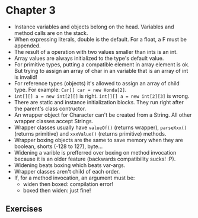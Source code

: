 Chapter 3
=========

* Instance variables and objects belong on the head. Variables and method calls are on the stack.
* When expressing literals, double is the default. For a float, a F must be appended.
* The result of a operation with two values smaller than ints is an int.
* Array values are always initialized to the type's default value.
* For primitive types, putting a compatible element in array element is ok. But trying to assign an array of char in an variable that is an array of int is invalid!
* For reference types (objects) it's allowed to assign an array of child type. For example: `Car[] car = new Honda[2]`.
* `int[][] a = new int[2][]` is right. `int[][] a = new int[2][3]` is wrong.
* There are static and instance initialization blocks. They run right after the parent's class contructor.
* An wrapper object for Character can't be created from a String. All other wrapper classes accept Strings.
* Wrapper classes usually have `valueOf()` (returns wrapper), `parseXxx()` (returns primitive) and `xxxValue()` (returns primitive) methods.
* Wrapper boxing objects are the same to save memory when they are boolean, shorts (-128 to 127), byte...
* Widening a varible is prefferred over boxing on method invocation because it is an older feature (backwards compatibility sucks! :P).
* Widening beats boxing which beats var-args.
* Wrapper classes aren't child of each order.
* If, for a method invocation, an argument must be:
    - widen then boxed: compilation error!
    - boxed then widen: just fine!

Exercises
---------
